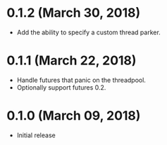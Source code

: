 # 0.1.2 (March 30, 2018)

* Add the ability to specify a custom thread parker.

# 0.1.1 (March 22, 2018)

* Handle futures that panic on the threadpool.
* Optionally support futures 0.2.

# 0.1.0 (March 09, 2018)

* Initial release
